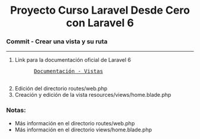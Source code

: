 
<h1 align="center">Proyecto Curso Laravel Desde Cero con Laravel 6</h1>
<h3><b>Commit -</b> <strong>Crear una vista y su ruta</strong></h3>
<hr>
<ol>
  <li>
    <p>Link para la documentación oficial de Laravel 6</p>
    <pre>
      <a href="https://laravel.com/docs/6.x/views">Documentación - Vistas</a>
    </pre>
  </li>
  <!-- Instrucciones del commit -->
  <li>Edición del directorio routes/web.php</li>
  <li>Creación y edición de la vista resources/views/home.blade.php</li>
</ol>

<!-- Notas -->
<h3><b>Notas:</b></h3>
<ul>
  <li>Más información en el directorio routes/web.php</li>
  <li>Más información en el directorio views/home.blade.php</li>
</ul>


